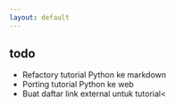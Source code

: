 ```yaml
---
layout: default
---
```


## todo

- Refactory tutorial Python ke markdown
- Porting tutorial Python ke web
- Buat daftar link external untuk tutorial<